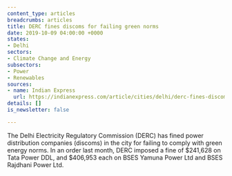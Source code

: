 ```yaml
---
content_type: articles
breadcrumbs: articles
title: DERC fines discoms for failing green norms
date: 2019-10-09 04:00:00 +0000
states:
- Delhi
sectors:
- Climate Change and Energy
subsectors:
- Power
- Renewables
sources:
- name: Indian Express
  url: https://indianexpress.com/article/cities/delhi/derc-fines-discoms-for-failing-green-norms-6056817/
details: []
is_newsletter: false

---
```

The Delhi Electricity Regulatory Commission (DERC) has fined power distribution companies (discoms) in the city for failing to comply with green energy norms. In an order last month, DERC imposed a fine of $241,628 on Tata Power DDL, and $406,953 each on BSES Yamuna Power Ltd and BSES Rajdhani Power Ltd.
